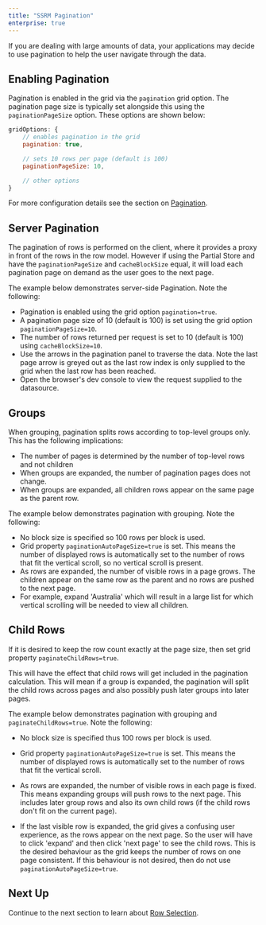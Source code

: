 ```yaml
---
title: "SSRM Pagination"
enterprise: true
---
```


If you are dealing with large amounts of data, your applications may decide to use pagination to help
the user navigate through the data.

## Enabling Pagination

Pagination is enabled in the grid via the `pagination` grid option. The pagination page size is
typically set alongside this using the `paginationPageSize` option. These options are shown below:


```js
gridOptions: {
    // enables pagination in the grid
    pagination: true,

    // sets 10 rows per page (default is 100)
    paginationPageSize: 10,

    // other options
}
```

For more configuration details see the section on [Pagination](../row-pagination/).

## Server Pagination

The pagination of rows is performed on the client, where it provides a proxy in front of the rows in the row model.
However if using the Partial Store and have the `paginationPageSize` and `cacheBlockSize` equal, it will load
each pagination page on demand as the user goes to the next page.

The example below demonstrates server-side Pagination. Note the following:

- Pagination is enabled using the grid option `pagination=true`.
- A pagination page size of 10 (default is 100) is set using the grid option `paginationPageSize=10`.
- The number of rows returned per request is set to 10 (default is 100) using `cacheBlockSize=10`.
- Use the arrows in the pagination panel to traverse the data. Note the last page arrow is greyed
out as the last row index is only supplied to the grid when the last row has been reached.
- Open the browser's dev console to view the request supplied to the datasource.

<grid-example title='Pagination' name='pagination' type='generated' options='{ "enterprise": true, "exampleHeight": 551, "extras": ["alasql"], "modules": ["serverside", "menu", "columnpanel"] }'></grid-example>

## Groups

When grouping, pagination splits rows according to top-level groups only. This has the following implications:

- The number of pages is determined by the number of top-level rows and not children
- When groups are expanded, the number of pagination pages does not change.
- When groups are expanded, all children rows appear on the same page as the parent row.

The example below demonstrates pagination with grouping. Note the following:

- No block size is specified so 100 rows per block is used.
- Grid property `paginationAutoPageSize=true` is set. This means the number of displayed rows is automatically set to the number of rows that fit the vertical scroll, so no vertical scroll is present.
- As rows are expanded, the number of visible rows in a page grows. The children appear on the same row as the parent and no rows are pushed to the next page.
- For example, expand 'Australia' which will result in a large list for which vertical scrolling will be needed to view all children.

<grid-example title='Pagination with Groups' name='pagination-with-groups' type='generated' options='{ "enterprise": true, "exampleHeight": 551, "extras": ["alasql"], "modules": ["serverside", "rowgrouping", "menu", "columnpanel"] }'></grid-example>

## Child Rows

If it is desired to keep the row count exactly at the page size, then set grid property `paginateChildRows=true`.

This will have the effect that child rows will get included in the pagination calculation. This will mean if a group is expanded, the pagination will split the child rows across pages and also possibly push later groups into later pages.

The example below demonstrates pagination with grouping and `paginateChildRows=true`. Note the following:

- No block size is specified thus 100 rows per block is used.

- Grid property `paginationAutoPageSize=true` is set. This means the number of displayed rows is automatically set to the number of rows that fit the vertical scroll.

- As rows are expanded, the number of visible rows in each page is fixed. This means expanding groups will push rows to the next page. This includes later group rows and also its own child rows (if the child rows don't fit on the current page).

- If the last visible row is expanded, the grid gives a confusing user experience, as the rows appear on the next page. So the user will have to click 'expand' and then click 'next page' to see the child rows. This is the desired behaviour as the grid keeps the number of rows on one page consistent. If this behaviour is not desired, then do not use `paginationAutoPageSize=true`.

<grid-example title='Paginate Child Rows' name='paginate-child-rows' type='generated' options='{ "enterprise": true, "exampleHeight": 551, "extras": ["alasql"], "modules": ["serverside", "rowgrouping", "menu", "columnpanel"] }'></grid-example>

## Next Up

Continue to the next section to learn about [Row Selection](../server-side-model-selection/).


